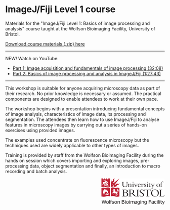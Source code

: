 ImageJ/Fiji Level 1 course
==========================

Materials for the "ImageJ/Fiji Level 1: Basics of image processing and analysis" course taught at the Wolfson Bioimaging Facility, University of Bristol.

[Download course materials (.zip) here](https://github.com/wbif-bristol/ImageJ-Fiji-Level-1-course/releases/download/v1.0.0/ImageJ-Fiji-Level-1-course_materials_1.0.0.zip)

----------
NEW! Watch on YouTube:
- [Part 1: Image acquisition and fundamentals of image processing (32:08)](https://youtu.be/g9vpI_LmBOk)
- [Part 2: Basics of image processing and analysis in ImageJ/Fiji (1:27:43)](https://www.youtube.com/watch?v=Pu9Dkjg39fc)
----------

This workshop is suitable for anyone acquiring microscopy data as part of their research. No prior knowledge is necessary or assumed. The practical components are designed to enable attendees to work at their own pace.

The workshop begins with a presentation introducing fundamental concepts of image analysis, characteristics of image data, its processing and segmentation. The attendees then learn how to use ImageJ/Fiji to analyse features in microscopy images by carrying out a series of hands-on exercises using provided images.

The examples used concentrate on fluorescence microscopy but the techniques used are widely applicable to other types of images.

Training is provided by staff from the Wolfson Bioimaging Facility during the hands on session which covers importing and exploring images, pre-processing data, object segmentation and finally, an introduction to macro recording and batch analysis.

<img src="./Resources/wbif-colour-logo.png" width="200px" align="right">
